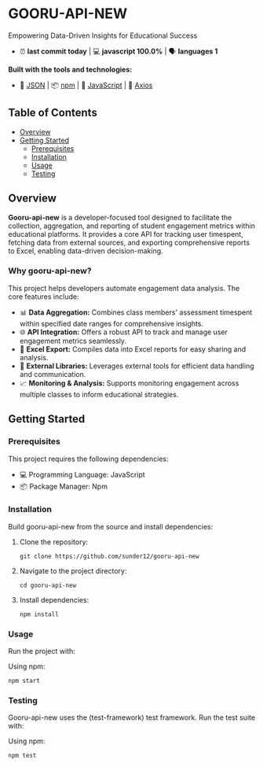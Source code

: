 # GOORU-API-NEW

Empowering Data-Driven Insights for Educational Success

- ⏰ **last commit today** | 💻 **javascript 100.0%** | 🗣️ **languages 1**

**Built with the tools and technologies:**

- 📄 [JSON](#) | 📦 [npm](#) | 💾 [JavaScript](#) | 🔗 [Axios](#)

## Table of Contents

- [Overview](#overview)
- [Getting Started](#getting-started)
  - [Prerequisites](#prerequisites)
  - [Installation](#installation)
  - [Usage](#usage)
  - [Testing](#testing)

## Overview

**Gooru-api-new** is a developer-focused tool designed to facilitate the collection, aggregation, and reporting of student engagement metrics within educational platforms. It provides a core API for tracking user timespent, fetching data from external sources, and exporting comprehensive reports to Excel, enabling data-driven decision-making.

### Why gooru-api-new?

This project helps developers automate engagement data analysis. The core features include:

- 📊 **Data Aggregation:** Combines class members' assessment timespent within specified date ranges for comprehensive insights.
- 🌐 **API Integration:** Offers a robust API to track and manage user engagement metrics seamlessly.
- 📑 **Excel Export:** Compiles data into Excel reports for easy sharing and analysis.
- 🔧 **External Libraries:** Leverages external tools for efficient data handling and communication.
- 📈 **Monitoring & Analysis:** Supports monitoring engagement across multiple classes to inform educational strategies.

## Getting Started

### Prerequisites

This project requires the following dependencies:

- 💻 Programming Language: JavaScript
- 📦 Package Manager: Npm

### Installation

Build gooru-api-new from the source and install dependencies:

1. Clone the repository:
   ```
   git clone https://github.com/sunder12/gooru-api-new
   ```
2. Navigate to the project directory:
   ```
   cd gooru-api-new
   ```
3. Install dependencies:
   ```
   npm install
   ```

### Usage

Run the project with:

Using npm:
```
npm start
```

### Testing

Gooru-api-new uses the (test-framework) test framework. Run the test suite with:

Using npm:
```
npm test
```
